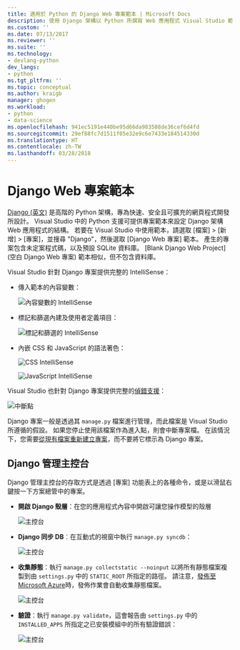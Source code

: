 ```yaml
---
title: 適用於 Python 的 Django Web 專案範本 | Microsoft Docs
description: 使用 Django 架構以 Python 所撰寫 Web 應用程式 Visual Studio 範本的概觀。
ms.custom: ''
ms.date: 07/13/2017
ms.reviewer: ''
ms.suite: ''
ms.technology:
- devlang-python
dev_langs:
- python
ms.tgt_pltfrm: ''
ms.topic: conceptual
ms.author: kraigb
manager: ghogen
ms.workload:
- python
- data-science
ms.openlocfilehash: 941ec5191e440be95d66da983508de36cef6d4fd
ms.sourcegitcommit: 29ef88fc7d1511f05e32e9c6e7433e184514330d
ms.translationtype: HT
ms.contentlocale: zh-TW
ms.lasthandoff: 03/28/2018
---
```

# <a name="django-web-project-template"></a>Django Web 專案範本

[Django (英文)](https://www.djangoproject.com/) 是高階的 Python 架構，專為快速、安全且可擴充的網頁程式開發所設計。 Visual Studio 中的 Python 支援可提供專案範本來設定 Django 架構 Web 應用程式的結構。 若要在 Visual Studio 中使用範本，請選取 [檔案] > [新增] > [專案]，並搜尋 "Django"，然後選取 [Django Web 專案]  範本。 產生的專案包含未定案程式碼，以及預設 SQLite 資料庫。 [Blank Django Web Project] (空白 Django Web 專案) 範本相似，但不包含資料庫。

Visual Studio 針對 Django 專案提供完整的 IntelliSense：

- 傳入範本的內容變數：

    ![內容變數的 IntelliSense](media/template-django-intellisense.png)

- 標記和篩選內建及使用者定義項目：

    ![標記和篩選的 IntelliSense](media/template-django-intellisense-filter.png)

- 內嵌 CSS 和 JavaScript 的語法著色：

    ![CSS IntelliSense](media/template-django-intellisense-css.png)

    ![JavaScript IntelliSense](media/template-django-intellisense-js.png)

Visual Studio 也針對 Django 專案提供完整的[偵錯支援](debugging-python-in-visual-studio.md)： 

![中斷點](media/template-django-debugging.png)

Django 專案一般是透過其 `manage.py` 檔案進行管理，而此檔案是 Visual Studio 所遵循的假設。 如果您停止使用該檔案作為進入點，則會中斷專案檔。 在該情況下，您需要[從現有檔案重新建立專案](managing-python-projects-in-visual-studio.md#creating-a-project-from-existing-files)，而不要將它標示為 Django 專案。

## <a name="django-management-console"></a>Django 管理主控台

Django 管理主控台的存取方式是透過 [專案] 功能表上的各種命令，或是以滑鼠右鍵按一下方案總管中的專案。

- **開啟 Django 殼層**：在您的應用程式內容中開啟可讓您操作模型的殼層

    ![主控台](media/template-django-console-shell.png)

- **Django 同步 DB**︰在互動式的視窗中執行 `manage.py syncdb`：

    ![主控台](media/template-django-console-sync-db.png)

- **收集靜態**：執行 `manage.py collectstatic --noinput` 以將所有靜態檔案複製到由 `settings.py` 中的 `STATIC_ROOT` 所指定的路徑。 請注意，[發佈至 Microsoft Azure](python-web-application-project-templates.md#publishing-to-azure-app-service)時，發佈作業會自動收集靜態檔案。

    ![主控台](media/template-django-console-collect-static.png)

- **驗證**：執行 `manage.py validate`，這會報告由 `settings.py` 中的 `INSTALLED_APPS` 所指定之已安裝模組中的所有驗證錯誤：

    ![主控台](media/template-django-console-validate.png)